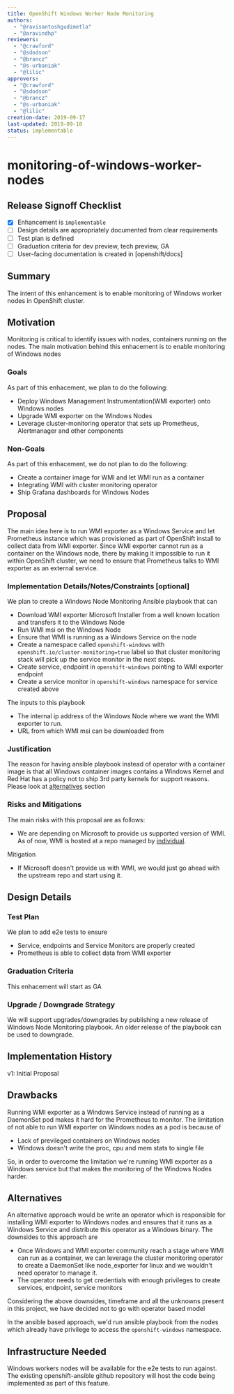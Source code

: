 ```yaml
---
title: OpenShift Windows Worker Node Monitoring
authors:
  - "@ravisantoshgudimetla"
  - "@aravindhp"
reviewers:
  - "@crawford"
  - "@sdodson"
  - "@brancz"
  - "@s-urbaniak"
  - "@lilic"
approvers:
  - "@crawford"
  - "@sdodson"
  - "@brancz"
  - "@s-urbaniak"
  - "@lilic"
creation-date: 2019-09-17
last-updated: 2019-09-18
status: implementable
---
```


# monitoring-of-windows-worker-nodes

## Release Signoff Checklist

- [x] Enhancement is `implementable`
- [ ] Design details are appropriately documented from clear requirements
- [ ] Test plan is defined
- [ ] Graduation criteria for dev preview, tech preview, GA
- [ ] User-facing documentation is created in [openshift/docs]

## Summary

The intent of this enhancement is to enable monitoring of Windows worker nodes
in OpenShift cluster.

## Motivation

Monitoring is critical to identify issues with nodes, containers running on the
nodes. The main motivation behind this enhacement is to enable monitoring of
Windows nodes

### Goals

As part of this enhacement, we plan to do the following:
* Deploy Windows Management Instrumentation(WMI exporter) onto Windows nodes
* Upgrade WMI exporter on the Windows Nodes
* Leverage cluster-monitoring operator that sets up Prometheus, Alertmanager
  and other components

### Non-Goals

As part of this enhacement, we do not plan to do the following:
* Create a container image for WMI and let WMI run as a container
* Integrating WMI with cluster monitoring operator
* Ship Grafana dashboards for Windows Nodes

## Proposal

The main idea here is to run WMI exporter as a Windows Service and let 
Prometheus instance which was provisioned as part of OpenShift install to 
collect data from WMI exporter. Since WMI exporter cannot run as a container
on the Windows node, there by making it impossible to run it within OpenShift cluster, 
we need to ensure that Prometheus talks to WMI exporter as an external service.


### Implementation Details/Notes/Constraints [optional]

We plan to create a Windows Node Monitoring Ansible playbook that can
* Download WMI exporter Microsoft Installer from a well known location and 
transfers it to the Windows Node
* Run WMI msi on the Windows Node
* Ensure that WMI is running as a Windows Service on the node
* Create a namespace called `openshift-windows` with 
  `openshift.io/cluster-monitoring=true` label so that cluster monitoring
  stack will pick up the service monitor in the next steps.
* Create service, endpoint in `openshift-windows` pointing to WMI exporter 
  endpoint
* Create a service monitor in `openshift-windows` namespace for service
  created above

The inputs to this playbook
* The internal ip address of the Windows Node where we want the WMI exporter
  to run.
* URL from which WMI msi can be downloaded from

### Justification

The reason for having ansible playbook instead of operator with a container
image is that all Windows container images contains a Windows Kernel and 
Red Hat has a policy not to ship 3rd party kernels for support reasons. Please
look at [alternatives](#Alternatives) section

### Risks and Mitigations

The main risks with this proposal are as follows:
* We are depending on Microsoft to provide us supported version of WMI. As of 
  now, WMI is hosted at a repo managed by 
  [individual](https://github.com/martinlindhe/wmi_exporter).
  
  
Mitigation
* If Microsoft doesn't provide us with WMI, we would just go ahead with the 
  upstream repo and start using it.

## Design Details

### Test Plan

We plan to add e2e tests to ensure
* Service, endpoints and Service Monitors are properly created
* Prometheus is able to collect data from WMI exporter  

### Graduation Criteria

This enhacement will start as GA

### Upgrade / Downgrade Strategy

We will support upgrades/downgrades by publishing a new release of Windows Node
Monitoring playbook. An older release of the playbook can be used to downgrade.

## Implementation History

v1: Initial Proposal

## Drawbacks

Running WMI exporter as a Windows Service instead of running as a DaemonSet pod
makes it hard for the Prometheus to monitor. The limitation of not able to run
WMI exporter on Windows nodes as a pod is because of 
* Lack of previleged containers on Windows nodes 
* Windows doesn't write the proc, cpu and mem stats to single file

So, in order to overcome the limitation we're running WMI exporter as a Windows
service but that makes the monitoring of the Windows Nodes harder.
 

## Alternatives

An alternative approach would be write an operator which is responsible for 
installing WMI exporter to Windows nodes and ensures that it runs as a
Windows Service and distribute this operator as a Windows binary. The downsides
to this approach are 
* Once Windows and WMI exporter community reach a stage where WMI can run as a 
  container, we can leverage the cluster monitoring operator to create a 
  DaemonSet like node_exporter for linux and we wouldn't need operator to 
  manage it.
* The operator needs to get credentials with enough privileges to create 
  services, endpoint, service monitors

Considering the above downsides, timeframe and all the unknowns present in this
project, we have decided not to go with operator based model

In the ansible based approach, we'd run ansible playbook from the nodes
which already have privilege to access the `openshift-windows` namespace. 

## Infrastructure Needed

Windows workers nodes will be available for the e2e tests to run against. The
existing openshift-ansible github repository will host the code being 
implemented as part of this feature.
